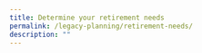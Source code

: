 ```yaml
---
title: Determine your retirement needs
permalink: /legacy-planning/retirement-needs/
description: ""
---
```

